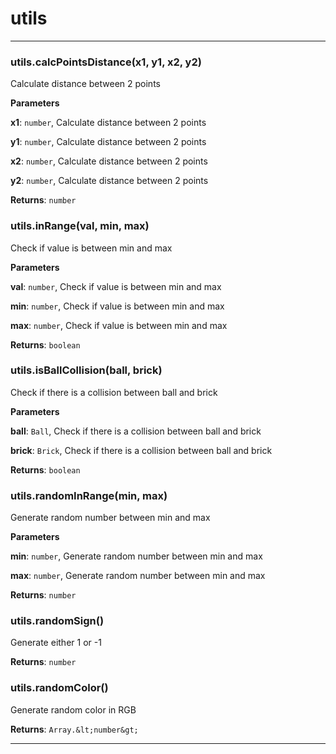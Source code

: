 # utils





* * *

### utils.calcPointsDistance(x1, y1, x2, y2) 

Calculate distance between 2 points

**Parameters**

**x1**: `number`, Calculate distance between 2 points

**y1**: `number`, Calculate distance between 2 points

**x2**: `number`, Calculate distance between 2 points

**y2**: `number`, Calculate distance between 2 points

**Returns**: `number`


### utils.inRange(val, min, max) 

Check if value is between min and max

**Parameters**

**val**: `number`, Check if value is between min and max

**min**: `number`, Check if value is between min and max

**max**: `number`, Check if value is between min and max

**Returns**: `boolean`


### utils.isBallCollision(ball, brick) 

Check if there is a collision between ball and brick

**Parameters**

**ball**: `Ball`, Check if there is a collision between ball and brick

**brick**: `Brick`, Check if there is a collision between ball and brick

**Returns**: `boolean`


### utils.randomInRange(min, max) 

Generate random number between min and max

**Parameters**

**min**: `number`, Generate random number between min and max

**max**: `number`, Generate random number between min and max

**Returns**: `number`


### utils.randomSign() 

Generate either 1 or -1

**Returns**: `number`


### utils.randomColor() 

Generate random color in RGB

**Returns**: `Array.&lt;number&gt;`



* * *










